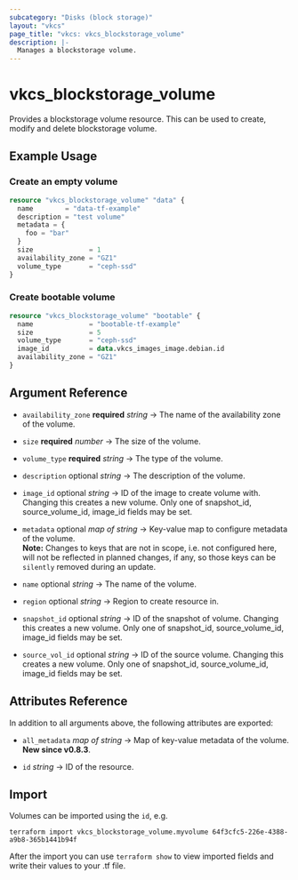 ```yaml
---
subcategory: "Disks (block storage)"
layout: "vkcs"
page_title: "vkcs: vkcs_blockstorage_volume"
description: |-
  Manages a blockstorage volume.
---
```


# vkcs_blockstorage_volume

Provides a blockstorage volume resource. This can be used to create, modify and delete blockstorage volume.

## Example Usage

### Create an empty volume
```terraform
resource "vkcs_blockstorage_volume" "data" {
  name        = "data-tf-example"
  description = "test volume"
  metadata = {
    foo = "bar"
  }
  size              = 1
  availability_zone = "GZ1"
  volume_type       = "ceph-ssd"
}
```

### Create bootable volume
```terraform
resource "vkcs_blockstorage_volume" "bootable" {
  name              = "bootable-tf-example"
  size              = 5
  volume_type       = "ceph-ssd"
  image_id          = data.vkcs_images_image.debian.id
  availability_zone = "GZ1"
}
```

## Argument Reference
- `availability_zone` **required** *string* &rarr;  The name of the availability zone of the volume.

- `size` **required** *number* &rarr;  The size of the volume.

- `volume_type` **required** *string* &rarr;  The type of the volume.

- `description` optional *string* &rarr;  The description of the volume.

- `image_id` optional *string* &rarr;  ID of the image to create volume with. Changing this creates a new volume. Only one of snapshot_id, source_volume_id, image_id fields may be set.

- `metadata` optional *map of* *string* &rarr;  Key-value map to configure metadata of the volume. <br>**Note:** Changes to keys that are not in scope, i.e. not configured here, will not be reflected in planned changes, if any, so those keys can be `silently` removed during an update.

- `name` optional *string* &rarr;  The name of the volume.

- `region` optional *string* &rarr;  Region to create resource in.

- `snapshot_id` optional *string* &rarr;  ID of the snapshot of volume. Changing this creates a new volume. Only one of snapshot_id, source_volume_id, image_id fields may be set.

- `source_vol_id` optional *string* &rarr;  ID of the source volume. Changing this creates a new volume. Only one of snapshot_id, source_volume_id, image_id fields may be set.


## Attributes Reference
In addition to all arguments above, the following attributes are exported:
- `all_metadata` *map of* *string* &rarr;  Map of key-value metadata of the volume.<br>**New since v0.8.3**.

- `id` *string* &rarr;  ID of the resource.



## Import

Volumes can be imported using the `id`, e.g.

```shell
terraform import vkcs_blockstorage_volume.myvolume 64f3cfc5-226e-4388-a9b8-365b1441b94f
```

After the import you can use ```terraform show``` to view imported fields and write their values to your .tf file.
